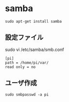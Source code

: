 # samba
```
sudo apt-get install samba
```

## 設定ファイル
sudo vi /etc/samba/smb.conf
```
[pi]
path = /home/pi/var/
read only = no
```

## ユーザ作成
```
sudo smbpasswd -a pi
```
